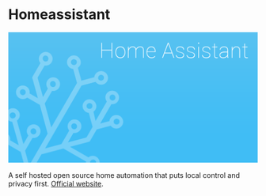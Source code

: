 # Homeassistant

![homeassistant](homeassistant.png)

A self hosted open source home automation that puts local control and privacy first. [Official website](https://www.home-assistant.io/).